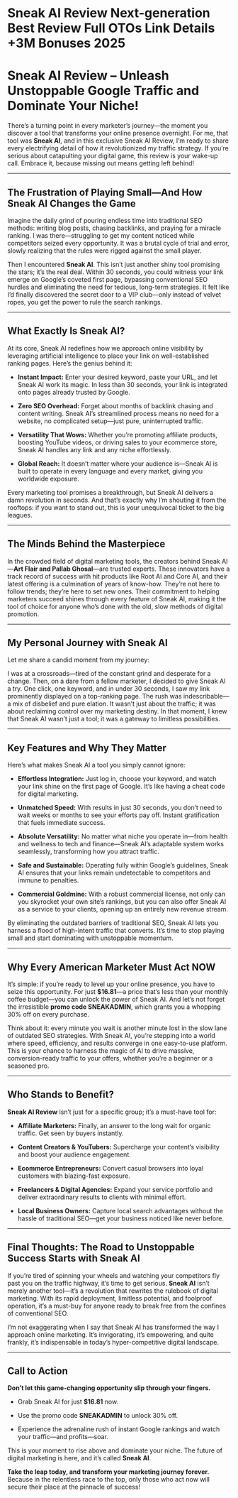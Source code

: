 # Sneak AI Review Next-generation Best Review Full OTOs Link Details +3M Bonuses 2025
<h1 class="" data-start="0" data-end="79">Sneak AI Review – Unleash Unstoppable Google Traffic and Dominate Your Niche!</h1>
<p class="" data-start="81" data-end="525">There’s a turning point in every marketer’s journey—the moment you discover a tool that transforms your online presence overnight. For me, that tool was <strong data-start="234" data-end="246">Sneak AI</strong>, and in this exclusive Sneak AI Review, I’m ready to share every electrifying detail of how it revolutionized my traffic strategy. If you’re serious about catapulting your digital game, this review is your wake-up call. Embrace it, because missing out means getting left behind!</p>


<hr class="" data-start="527" data-end="530" />

<h2 class="" data-start="532" data-end="601">The Frustration of Playing Small—And How Sneak AI Changes the Game</h2>
<p class="" data-start="603" data-end="959">Imagine the daily grind of pouring endless time into traditional SEO methods: writing blog posts, chasing backlinks, and praying for a miracle ranking. I was there—struggling to get my content noticed while competitors seized every opportunity. It was a brutal cycle of trial and error, slowly realizing that the rules were rigged against the small player.</p>
<p class="" data-start="961" data-end="1393">Then I encountered <strong data-start="980" data-end="992">Sneak AI</strong>. This isn’t just another shiny tool promising the stars; it’s the real deal. Within 30 seconds, you could witness your link emerge on Google’s coveted first page, bypassing conventional SEO hurdles and eliminating the need for tedious, long-term strategies. It felt like I’d finally discovered the secret door to a VIP club—only instead of velvet ropes, you get the power to rule the search rankings.</p>


<hr class="" data-start="1395" data-end="1398" />

<h2 class="" data-start="1400" data-end="1428">What Exactly Is Sneak AI?</h2>
<p class="" data-start="1430" data-end="1616">At its core, Sneak AI redefines how we approach online visibility by leveraging artificial intelligence to place your link on well-established ranking pages. Here’s the genius behind it:</p>

<ul data-start="1618" data-end="2356">
 	<li class="" data-start="1618" data-end="1803">
<p class="" data-start="1620" data-end="1803"><strong data-start="1620" data-end="1639">Instant Impact:</strong> Enter your desired keyword, paste your URL, and let Sneak AI work its magic. In less than 30 seconds, your link is integrated onto pages already trusted by Google.</p>
</li>
 	<li class="" data-start="1804" data-end="2004">
<p class="" data-start="1806" data-end="2004"><strong data-start="1806" data-end="1828">Zero SEO Overhead:</strong> Forget about months of backlink chasing and content writing. Sneak AI’s streamlined process means no need for a website, no complicated setup—just pure, uninterrupted traffic.</p>
</li>
 	<li class="" data-start="2005" data-end="2199">
<p class="" data-start="2007" data-end="2199"><strong data-start="2007" data-end="2033">Versatility That Wows:</strong> Whether you’re promoting affiliate products, boosting YouTube videos, or driving sales to your ecommerce store, Sneak AI handles any link and any niche effortlessly.</p>
</li>
 	<li class="" data-start="2200" data-end="2356">
<p class="" data-start="2202" data-end="2356"><strong data-start="2202" data-end="2219">Global Reach:</strong> It doesn’t matter where your audience is—Sneak AI is built to operate in every language and every market, giving you worldwide exposure.</p>
</li>
</ul>
<p class="" data-start="2358" data-end="2591">Every marketing tool promises a breakthrough, but Sneak AI delivers a damn revolution in seconds. And that’s exactly why I’m shouting it from the rooftops: if you want to stand out, this is your unequivocal ticket to the big leagues.</p>


<hr class="" data-start="2593" data-end="2596" />

<h2 class="" data-start="2598" data-end="2633">The Minds Behind the Masterpiece</h2>
<p class="" data-start="2635" data-end="3175">In the crowded field of digital marketing tools, the creators behind Sneak AI—<strong data-start="2713" data-end="2744">Art Flair and Pallab Ghosal</strong>—are trusted experts. These innovators have a track record of success with hit products like Root AI and Core AI, and their latest offering is a culmination of years of know-how. They’re not here to follow trends; they’re here to set new ones. Their commitment to helping marketers succeed shines through every feature of Sneak AI, making it the tool of choice for anyone who’s done with the old, slow methods of digital promotion.</p>


<hr class="" data-start="3177" data-end="3180" />

<h2 class="" data-start="3182" data-end="3218">My Personal Journey with Sneak AI</h2>
<p class="" data-start="3220" data-end="3265">Let me share a candid moment from my journey:</p>
<p class="" data-start="3267" data-end="3785">I was at a crossroads—tired of the constant grind and desperate for a change. Then, on a dare from a fellow marketer, I decided to give Sneak AI a try. One click, one keyword, and in under 30 seconds, I saw my link prominently displayed on a top-ranking page. The rush was indescribable—a mix of disbelief and pure elation. It wasn’t just about the traffic; it was about reclaiming control over my marketing destiny. In that moment, I knew that Sneak AI wasn’t just a tool; it was a gateway to limitless possibilities.</p>


<hr class="" data-start="3787" data-end="3790" />

<h2 class="" data-start="3792" data-end="3827">Key Features and Why They Matter</h2>
<p class="" data-start="3829" data-end="3888">Here’s what makes Sneak AI a tool you simply cannot ignore:</p>

<ul data-start="3890" data-end="4814">
 	<li class="" data-start="3890" data-end="4061">
<p class="" data-start="3892" data-end="4061"><strong data-start="3892" data-end="3919">Effortless Integration:</strong> Just log in, choose your keyword, and watch your link shine on the first page of Google. It’s like having a cheat code for digital marketing.</p>
</li>
 	<li class="" data-start="4062" data-end="4237">
<p class="" data-start="4064" data-end="4237"><strong data-start="4064" data-end="4084">Unmatched Speed:</strong> With results in just 30 seconds, you don’t need to wait weeks or months to see your efforts pay off. Instant gratification that fuels immediate success.</p>
</li>
 	<li class="" data-start="4238" data-end="4430">
<p class="" data-start="4240" data-end="4430"><strong data-start="4240" data-end="4265">Absolute Versatility:</strong> No matter what niche you operate in—from health and wellness to tech and finance—Sneak AI’s adaptable system works seamlessly, transforming how you attract traffic.</p>
</li>
 	<li class="" data-start="4431" data-end="4595">
<p class="" data-start="4433" data-end="4595"><strong data-start="4433" data-end="4458">Safe and Sustainable:</strong> Operating fully within Google’s guidelines, Sneak AI ensures that your links remain undetectable to competitors and immune to penalties.</p>
</li>
 	<li class="" data-start="4596" data-end="4814">
<p class="" data-start="4598" data-end="4814"><strong data-start="4598" data-end="4622">Commercial Goldmine:</strong> With a robust commercial license, not only can you skyrocket your own site’s rankings, but you can also offer Sneak AI as a service to your clients, opening up an entirely new revenue stream.</p>
</li>
</ul>
<p class="" data-start="4816" data-end="5024">By eliminating the outdated barriers of traditional SEO, Sneak AI lets you harness a flood of high-intent traffic that converts. It’s time to stop playing small and start dominating with unstoppable momentum.</p>


<hr class="" data-start="5026" data-end="5029" />

<h2 class="" data-start="5031" data-end="5074">Why Every American Marketer Must Act NOW</h2>
<p class="" data-start="5076" data-end="5404">It’s simple: if you’re ready to level up your online presence, you have to seize this opportunity. For just <strong data-start="5184" data-end="5194">$16.81</strong>—a price that’s less than your monthly coffee budget—you can unlock the power of Sneak AI. And let’s not forget the irresistible <strong data-start="5323" data-end="5348">promo code SNEAKADMIN</strong>, which grants you a whopping 30% off on every purchase.</p>
<p class="" data-start="5406" data-end="5781">Think about it: every minute you wait is another minute lost in the slow lane of outdated SEO strategies. With Sneak AI, you’re stepping into a world where speed, efficiency, and results converge in one easy-to-use platform. This is your chance to harness the magic of AI to drive massive, conversion-ready traffic to your offers, whether you’re a beginner or a seasoned pro.</p>


<hr class="" data-start="5783" data-end="5786" />

<h2 class="" data-start="5788" data-end="5813">Who Stands to Benefit?</h2>
<p class="" data-start="5815" data-end="5894"><strong data-start="5815" data-end="5834">Sneak AI Review</strong> isn’t just for a specific group; it’s a must-have tool for:</p>

<ul data-start="5896" data-end="6501">
 	<li class="" data-start="5896" data-end="6009">
<p class="" data-start="5898" data-end="6009"><strong data-start="5898" data-end="5922">Affiliate Marketers:</strong> Finally, an answer to the long wait for organic traffic. Get seen by buyers instantly.</p>
</li>
 	<li class="" data-start="6010" data-end="6119">
<p class="" data-start="6012" data-end="6119"><strong data-start="6012" data-end="6045">Content Creators &amp; YouTubers:</strong> Supercharge your content’s visibility and boost your audience engagement.</p>
</li>
 	<li class="" data-start="6120" data-end="6223">
<p class="" data-start="6122" data-end="6223"><strong data-start="6122" data-end="6150">Ecommerce Entrepreneurs:</strong> Convert casual browsers into loyal customers with blazing-fast exposure.</p>
</li>
 	<li class="" data-start="6224" data-end="6357">
<p class="" data-start="6226" data-end="6357"><strong data-start="6226" data-end="6261">Freelancers &amp; Digital Agencies:</strong> Expand your service portfolio and deliver extraordinary results to clients with minimal effort.</p>
</li>
 	<li class="" data-start="6358" data-end="6501">
<p class="" data-start="6360" data-end="6501"><strong data-start="6360" data-end="6386">Local Business Owners:</strong> Capture local search advantages without the hassle of traditional SEO—get your business noticed like never before.</p>
</li>
</ul>

<hr class="" data-start="6503" data-end="6506" />

<h2 class="" data-start="6508" data-end="6579">Final Thoughts: The Road to Unstoppable Success Starts with Sneak AI</h2>
<p class="" data-start="6581" data-end="6978">If you’re tired of spinning your wheels and watching your competitors fly past you on the traffic highway, it’s time to get serious. <strong data-start="6714" data-end="6726">Sneak AI</strong> isn’t merely another tool—it’s a revolution that rewrites the rulebook of digital marketing. With its rapid deployment, limitless potential, and foolproof operation, it’s a must-buy for anyone ready to break free from the confines of conventional SEO.</p>
<p class="" data-start="6980" data-end="7200">I’m not exaggerating when I say that Sneak AI has transformed the way I approach online marketing. It’s invigorating, it’s empowering, and quite frankly, it’s indispensable in today’s hyper-competitive digital landscape.</p>


<hr class="" data-start="7202" data-end="7205" />

<h2 class="" data-start="7207" data-end="7224">Call to Action</h2>
<p class="" data-start="7226" data-end="7299"><strong data-start="7226" data-end="7297">Don’t let this game-changing opportunity slip through your fingers.</strong></p>

<ul data-start="7300" data-end="7500">
 	<li class="" data-start="7300" data-end="7342">
<p class="" data-start="7302" data-end="7342">Grab Sneak AI for just <strong data-start="7325" data-end="7335">$16.81</strong> now.</p>
</li>
 	<li class="" data-start="7343" data-end="7399">
<p class="" data-start="7345" data-end="7399">Use the promo code <strong data-start="7364" data-end="7378">SNEAKADMIN</strong> to unlock 30% off.</p>
</li>
 	<li class="" data-start="7400" data-end="7500">
<p class="" data-start="7402" data-end="7500">Experience the adrenaline rush of instant Google rankings and watch your traffic—and profits—soar.</p>
</li>
</ul>
<p class="" data-start="7502" data-end="7631">This is your moment to rise above and dominate your niche. The future of digital marketing is here, and it’s called <strong data-start="7618" data-end="7630">Sneak AI</strong>.</p>
<p class="" data-start="7633" data-end="7823"><strong data-start="7633" data-end="7703">Take the leap today, and transform your marketing journey forever.</strong><br data-start="7703" data-end="7706" />Because in the relentless race to the top, only those who act now will secure their place at the pinnacle of success!</p>
